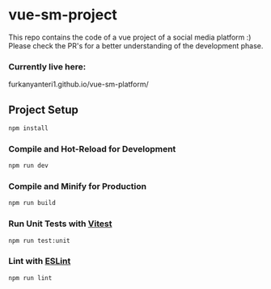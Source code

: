# vue-sm-project

This repo contains the code of a vue project of a social media platform :)
Please check the PR's for a better understanding of the development phase.
### Currently live here:
furkanyanteri1.github.io/vue-sm-platform/

## Project Setup

```sh
npm install
```

### Compile and Hot-Reload for Development

```sh
npm run dev
```

### Compile and Minify for Production

```sh
npm run build
```

### Run Unit Tests with [Vitest](https://vitest.dev/)

```sh
npm run test:unit
```

### Lint with [ESLint](https://eslint.org/)

```sh
npm run lint
```
